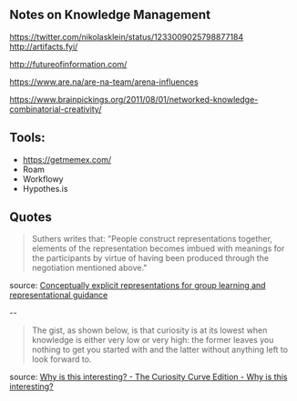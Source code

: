 ---
---

## Notes on Knowledge Management

https://twitter.com/nikolasklein/status/1233009025798877184
http://artifacts.fyi/

http://futureofinformation.com/

<https://www.are.na/are-na-team/arena-influences>


<https://www.brainpickings.org/2011/08/01/networked-knowledge-combinatorial-creativity/>

## Tools:

- <https://getmemex.com/>
- Roam
- Workflowy
- Hypothes.is

## Quotes

>Suthers writes that: "People construct representations together, elements of the representation becomes imbued with meanings for the participants by virtue of having been produced through the negotiation mentioned above." 

source: [Conceptually explicit representations for group learning and representational guidance](http://reganmian.net/blog/2011/05/26/conceptually-explicit-representations-for-group-learning-and-representational-guidance/)

--

>The gist, as shown below, is that curiosity is at its lowest when knowledge is either very low or very high: the former leaves you nothing to get you started with and the latter without anything left to look forward to.

source: [Why is this interesting? - The Curiosity Curve Edition - Why is this interesting?](https://whyisthisinteresting.substack.com/p/why-is-this-interesting-the-curiosity)
